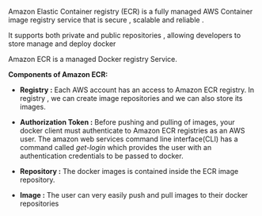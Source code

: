 
Amazon Elastic Container registry (ECR) is a fully managed AWS Container image registry service that is secure , scalable and reliable .

It supports both private and public repositories , allowing developers to store manage and deploy docker 


Amazon ECR is a managed Docker registry Service. 

**Components of Amazon ECR:** 

* **Registry :**  Each AWS account has an access to Amazon ECR registry. In registry , we can create image repositories and we can also store its images. 

* **Authorization Token :**  Before pushing and pulling of images, your docker client must authenticate to Amazon ECR registries as an AWS user. The amazon web services command line interface(CLI) has a command called *get-login*  which provides the user with an authentication credentials to be passed to docker. 

* **Repository :**  The docker images is contained inside the ECR image repository. 

* **Image :** The user can very easily push and pull images to their docker repositories 